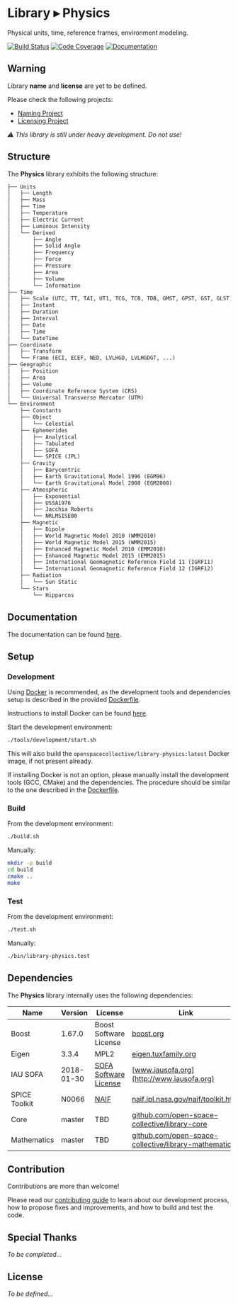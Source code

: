 Library ▸ Physics
=================

Physical units, time, reference frames, environment modeling.

[![Build Status](https://travis-ci.com/open-space-collective/library-physics.svg?branch=master)](https://travis-ci.com/open-space-collective/library-physics)
[![Code Coverage](https://codecov.io/gh/open-space-collective/library-physics/branch/master/graph/badge.svg)](https://codecov.io/gh/open-space-collective/library-physics)
[![Documentation](https://img.shields.io/readthedocs/pip/stable.svg)](https://open-space-collective.github.io/library-physics)

## Warning

Library **name** and **license** are yet to be defined.

Please check the following projects:

- [Naming Project](https://github.com/orgs/open-space-collective/projects/1)
- [Licensing Project](https://github.com/orgs/open-space-collective/projects/2)

*⚠ This library is still under heavy development. Do not use!*

## Structure

The **Physics** library exhibits the following structure:

```txt
├── Units
│   ├── Length
│   ├── Mass
│   ├── Time
│   ├── Temperature
│   ├── Electric Current
│   ├── Luminous Intensity
│   └── Derived
│       ├── Angle
│       ├── Solid Angle
│       ├── Frequency
│       ├── Force
│       ├── Pressure
│       ├── Area
│       ├── Volume
│       └── Information
├── Time
│   ├── Scale (UTC, TT, TAI, UT1, TCG, TCB, TDB, GMST, GPST, GST, GLST, BDT, QZSST, IRNSST)
│   ├── Instant
│   ├── Duration
│   ├── Interval
│   ├── Date
│   ├── Time
│   └── DateTime
├── Coordinate
│   ├── Transform
│   └── Frame (ECI, ECEF, NED, LVLHGD, LVLHGDGT, ...)
├── Geographic
│   ├── Position
│   ├── Area
│   ├── Volume
│   ├── Coordinate Reference System (CRS)
│   └── Universal Transverse Mercator (UTM)
└── Environment
    ├── Constants
    ├── Object
    │   └── Celestial
    ├── Ephemerides
    │   ├── Analytical
    │   ├── Tabulated
    │   ├── SOFA
    │   └── SPICE (JPL)
    ├── Gravity
    │   ├── Barycentric
    │   ├── Earth Gravitational Model 1996 (EGM96)
    │   └── Earth Gravitational Model 2008 (EGM2008)
    ├── Atmospheric
    │   ├── Exponential
    │   ├── USSA1976
    │   ├── Jacchia Roberts
    │   └── NRLMSISE00
    ├── Magnetic
    │   ├── Dipole
    │   ├── World Magnetic Model 2010 (WMM2010)
    │   ├── World Magnetic Model 2015 (WMM2015)
    │   ├── Enhanced Magnetic Model 2010 (EMM2010)
    │   ├── Enhanced Magnetic Model 2015 (EMM2015)
    │   ├── International Geomagnetic Reference Field 11 (IGRF11)
    │   └── International Geomagnetic Reference Field 12 (IGRF12)
    ├── Radiation
    │   └── Sun Static
    └── Stars
        └── Hipparcos
```

## Documentation

The documentation can be found [here](https://open-space-collective.github.io/library-physics).

## Setup

### Development

Using [Docker](https://www.docker.com) is recommended, as the development tools and dependencies setup is described in the provided [Dockerfile](./tools/development/docker/Dockerfile).

Instructions to install Docker can be found [here](https://docs.docker.com/install/).

Start the development environment:

```bash
./tools/development/start.sh
```

This will also build the `openspacecollective/library-physics:latest` Docker image, if not present already.

If installing Docker is not an option, please manually install the development tools (GCC, CMake) and the dependencies.
The procedure should be similar to the one described in the [Dockerfile](./tools/development/docker/Dockerfile).

### Build

From the development environment:

```bash
./build.sh
```

Manually:

```bash
mkdir -p build
cd build
cmake ..
make
```

### Test

From the development environment:

```bash
./test.sh
```

Manually:

```bash
./bin/library-physics.test
```

## Dependencies

The **Physics** library internally uses the following dependencies:

| Name          | Version    | License                                                    | Link                                                                                                                 |
|---------------|------------|------------------------------------------------------------|----------------------------------------------------------------------------------------------------------------------|
| Boost         | 1.67.0     | Boost Software License                                     | [boost.org](https://www.boost.org)                                                                                   |
| Eigen         | 3.3.4      | MPL2                                                       | [eigen.tuxfamily.org](http://eigen.tuxfamily.org/index.php)                                                          |
| IAU SOFA      | 2018-01-30 | [SOFA Software License](http://www.iausofa.org/tandc.html) | [www.iausofa.org](http://www.iausofa.org)                                                                            |
| SPICE Toolkit | N0066      | [NAIF](https://naif.jpl.nasa.gov/naif/rules.html)          | [naif.jpl.nasa.gov/naif/toolkit.html](https://naif.jpl.nasa.gov/naif/toolkit.html)                                   |
| Core          | master     | TBD                                                        | [github.com/open-space-collective/library-core](https://github.com/open-space-collective/library-core)               |
| Mathematics   | master     | TBD                                                        | [github.com/open-space-collective/library-mathematics](https://github.com/open-space-collective/library-mathematics) |

## Contribution

Contributions are more than welcome!

Please read our [contributing guide](CONTRIBUTING.md) to learn about our development process, how to propose fixes and improvements, and how to build and test the code.

## Special Thanks

*To be completed...*

## License

*To be defined...*